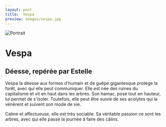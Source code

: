 ```yaml
---
layout: post
title:  Vespa
preview: images/vespa.jpg
---
```


![Portrait](/csf4/images/vespa.jpg)

# Vespa
## Déesse, repérée par Estelle
Vespa la déesse aux formes d'humain et de guêpe gigantesque protège la forêt, avec qui elle peut communiquer. 
Elle est née des ruines du capitalisme et vit en haut dans les arbres. Son hamac, posé tout en hauteur, lui permet de s'isoler. Toutefois, elle peut être suivie de ses acolytes qui la vénèrent et suivent son mode de vie. 

Calme et affectueuse, elle est très sociable. Sa véritable passion ce sont les arbres, avec qui elle passe la journée à faire des câlins. 


<!--
### Sa fiche de répérage 

![Fiche](/images/az_f.jpg)

-->
